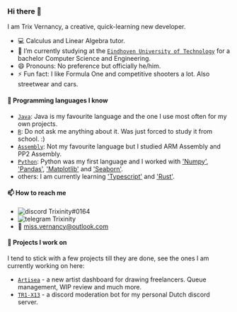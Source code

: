 ### Hi there 👋

I am Trix Vernancy, a creative, quick-learning new developer.

- 💻 Calculus and Linear Algebra tutor.
- 🌱 I’m currently studying at the [`Eindhoven University of Technology`] for a bachelor Computer Science and Engineering.
- 😄 Pronouns: No preference but officially he/him.
- ⚡ Fun fact: I like Formula One and competitive shooters a lot. Also streetwear and cars.

#### 💬 Programming languages I know

- [`Java`]: Java is my favourite language and the one I use most often for my own projects.
- [`R`]: Do not ask me anything about it. Was just forced to study it from school. :)
- [`Assembly`]: Not my favourite language but I studied ARM Assembly and PP2 Assembly.
- [`Python`]: Python was my first language and I worked with ['Numpy'], ['Pandas'], ['Matplotlib'] and ['Seaborn'].
- others: I am currently learning ['Typescript'] and ['Rust'].

#### 📫 How to reach me

- ![discord](https://raw.githubusercontent.com/Trixinity/Trixinity/master/logo-discord.png) Trixinity#0164
- ![telegram](https://raw.githubusercontent.com/Trixinity/Trixinity/master/logo-telegram.png) Trixinity
- 📧 miss.vernancy@outlook.com

#### 🔭 Projects I work on

I tend to stick with a few projects till they are done, see the ones I am currently working on here:

- [`Artisea`] - a new artist dashboard for drawing freelancers. Queue management, WIP review and much more.
- [`TR1-X13`] - a discord moderation bot for my personal Dutch discord server.

<!----------------- LINKS --------------->

[`assembly`]: https://en.wikipedia.org/wiki/Assembly_language
['numpy']: https://numpy.org/
['matplotlib']: https://matplotlib.org/
['seaborn']: https://seaborn.pydata.org/
[`r`]: https://www.r-project.org/
[`rust`]: https://www.rust-lang.org/
[`react`]: https://reactjs.org/
[`python`]: https://www.python.org/
[`java`]: https://www.oracle.com/java/
[`Eindhoven University of Technology`]: https://www.tue.nl/en/
[`discord`]: https://discord.com/
['typescript']: https://www.typescriptlang.org/
['rust']: https://www.rust-lang.org/
['pandas']: https://pandas.pydata.org/
[`artisea`]: https://github.com/Artisea-net
[`tr1-x13`]: https://github.com/Trixinity/DeLageVachtjes
